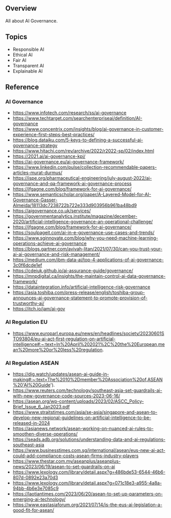 ## Overview
All about AI Governance.

## Topics
- Responsible AI
- Ethical AI
- Fair AI
- Transparent AI
- Explainable AI

## Reference

### AI Governance
- https://www.infotech.com/research/ss/ai-governance
- https://www.techtarget.com/searchenterpriseai/definition/AI-governance
- https://www.concentrix.com/insights/blog/ai-governance-in-customer-experience-first-steps-best-practices/
- https://blog.dataiku.com/5-keys-to-defining-a-successful-ai-governance-strategy
- https://www.hitachi.com/rev/archive/2022/r2022-sp/02/index.html
- https://2021.ai/ai-governance-kpi/
- https://ai-governance.eu/ai-governance-framework/
- https://www.linkedin.com/pulse/collection-recommendable-papers-articles-murat-durmus/
- https://ispe.org/pharmaceutical-engineering/july-august-2022/ai-governance-and-qa-framework-ai-governance-process
- https://jfgagne.com/blog/framework-for-ai-governance/
- https://www.semanticscholar.org/paper/A-Layered-Model-for-AI-Governance-Gasser-Almeida/18113dc7238722b722e333d903956b961ba48bd9
- https://aigovernance.co.uk/services/
- https://governmentanalytics.institute/magazine/december-2020/artificial-intelligence-governance-an-operational-challenge/
- https://jfgagne.com/blog/framework-for-ai-governance/
- https://soulpageit.com/ai-in-e-governance-use-cases-and-trends/
- https://www.sginnovate.com/blog/why-you-need-machine-learning-operations-achieve-ai-governance
- https://blogs.gartner.com/avivah-litan/2021/07/30/can-you-trust-your-ai-ai-governance-and-risk-management/
- https://medium.com/ibm-data-ai/top-4-applications-of-ai-governance-3c0f6dcde1ef
- https://cdeiuk.github.io/ai-assurance-guide/governance/
- https://mnpdigital.ca/insights/the-maintain-control-ai-data-governance-framework/
- https://dataintegration.info/artificial-intelligence-risk-governance
- https://asia.toshiba.com/press-release/english/toshiba-group-announces-ai-governance-statement-to-promote-provision-of-trustworthy-ai/
- https://itch.io/jam/ai-gov


### AI Regulation EU
- https://www.europarl.europa.eu/news/en/headlines/society/20230601STO93804/eu-ai-act-first-regulation-on-artificial-intelligence#:~:text=In%20April%202021%2C%20the%20European,mean%20more%20or%20less%20regulation.

### AI Regulation ASEAN
- https://dig.watch/updates/asean-ai-guide-in-making#:~:text=The%2010%2Dmember%20Association%20of,ASEAN%20'AI%20Guide').
- https://www.reuters.com/technology/southeast-asia-set-guardrails-ai-with-new-governance-code-sources-2023-06-16/
- https://asean.org/wp-content/uploads/2023/02/ASCC_Policy-Brief_Issue_6_Jan2023.pdf
- https://www.straitstimes.com/asia/se-asia/singapore-and-asean-to-develop-new-regional-guidelines-on-artificial-intelligence-to-be-released-in-2024
- https://asianews.network/asean-working-on-nuanced-ai-rules-to-smoothen-diverse-operations/
- https://seads.adb.org/solutions/understanding-data-and-ai-regulations-southeast-asia
- https://www.businesstimes.com.sg/international/asean/eus-new-ai-act-could-add-compliance-costs-asean-firms-industry-players
- https://www.thestar.com.my/aseanplus/aseanplus-news/2023/06/19/asean-to-set-guardrails-on-ai
- https://www.lexology.com/library/detail.aspx?g=486bde53-6544-46b6-807d-0892e23a70d3
- https://www.lexology.com/library/detail.aspx?g=071c18e3-a955-4a8a-94bb-4b6e3e7085c9
- https://laotiantimes.com/2023/06/20/asean-to-set-up-parameters-on-emerging-ai-technology/
- https://www.eastasiaforum.org/2021/07/14/is-the-eus-ai-legislation-a-good-fit-for-asean/
